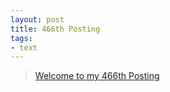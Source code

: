 ```yaml
---
layout: post
title: 466th Posting
tags: 
- text
---
```


> [Welcome to my 466th Posting](https://janghan-kor.tistory.com/1755)
